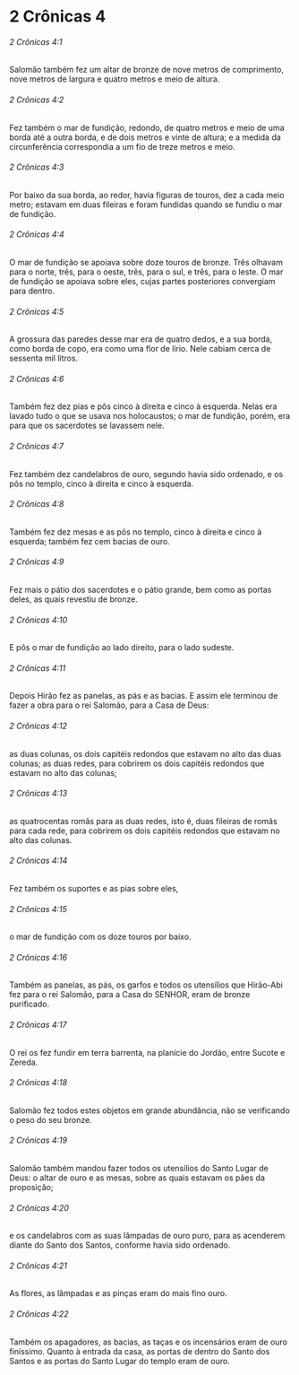 # 2 Crônicas 4

###### 2 Crônicas 4:1

Salomão também fez um altar de bronze de nove metros de comprimento, nove metros de largura e quatro metros e meio de altura.

###### 2 Crônicas 4:2

Fez também o mar de fundição, redondo, de quatro metros e meio de uma borda até a outra borda, e de dois metros e vinte de altura; e a medida da circunferência correspondia a um fio de treze metros e meio.

###### 2 Crônicas 4:3

Por baixo da sua borda, ao redor, havia figuras de touros, dez a cada meio metro; estavam em duas fileiras e foram fundidas quando se fundiu o mar de fundição.

###### 2 Crônicas 4:4

O mar de fundição se apoiava sobre doze touros de bronze. Três olhavam para o norte, três, para o oeste, três, para o sul, e três, para o leste. O mar de fundição se apoiava sobre eles, cujas partes posteriores convergiam para dentro.

###### 2 Crônicas 4:5

A grossura das paredes desse mar era de quatro dedos, e a sua borda, como borda de copo, era como uma flor de lírio. Nele cabiam cerca de sessenta mil litros.

###### 2 Crônicas 4:6

Também fez dez pias e pôs cinco à direita e cinco à esquerda. Nelas era lavado tudo o que se usava nos holocaustos; o mar de fundição, porém, era para que os sacerdotes se lavassem nele.

###### 2 Crônicas 4:7

Fez também dez candelabros de ouro, segundo havia sido ordenado, e os pôs no templo, cinco à direita e cinco à esquerda.

###### 2 Crônicas 4:8

Também fez dez mesas e as pôs no templo, cinco à direita e cinco à esquerda; também fez cem bacias de ouro.

###### 2 Crônicas 4:9

Fez mais o pátio dos sacerdotes e o pátio grande, bem como as portas deles, as quais revestiu de bronze.

###### 2 Crônicas 4:10

E pôs o mar de fundição ao lado direito, para o lado sudeste.

###### 2 Crônicas 4:11

Depois Hirão fez as panelas, as pás e as bacias. E assim ele terminou de fazer a obra para o rei Salomão, para a Casa de Deus:

###### 2 Crônicas 4:12

as duas colunas, os dois capitéis redondos que estavam no alto das duas colunas; as duas redes, para cobrirem os dois capitéis redondos que estavam no alto das colunas;

###### 2 Crônicas 4:13

as quatrocentas romãs para as duas redes, isto é, duas fileiras de romãs para cada rede, para cobrirem os dois capitéis redondos que estavam no alto das colunas.

###### 2 Crônicas 4:14

Fez também os suportes e as pias sobre eles,

###### 2 Crônicas 4:15

o mar de fundição com os doze touros por baixo.

###### 2 Crônicas 4:16

Também as panelas, as pás, os garfos e todos os utensílios que Hirão-Abi fez para o rei Salomão, para a Casa do SENHOR, eram de bronze purificado.

###### 2 Crônicas 4:17

O rei os fez fundir em terra barrenta, na planície do Jordão, entre Sucote e Zereda.

###### 2 Crônicas 4:18

Salomão fez todos estes objetos em grande abundância, não se verificando o peso do seu bronze.

###### 2 Crônicas 4:19

Salomão também mandou fazer todos os utensílios do Santo Lugar de Deus: o altar de ouro e as mesas, sobre as quais estavam os pães da proposição;

###### 2 Crônicas 4:20

e os candelabros com as suas lâmpadas de ouro puro, para as acenderem diante do Santo dos Santos, conforme havia sido ordenado.

###### 2 Crônicas 4:21

As flores, as lâmpadas e as pinças eram do mais fino ouro.

###### 2 Crônicas 4:22

Também os apagadores, as bacias, as taças e os incensários eram de ouro finíssimo. Quanto à entrada da casa, as portas de dentro do Santo dos Santos e as portas do Santo Lugar do templo eram de ouro.

